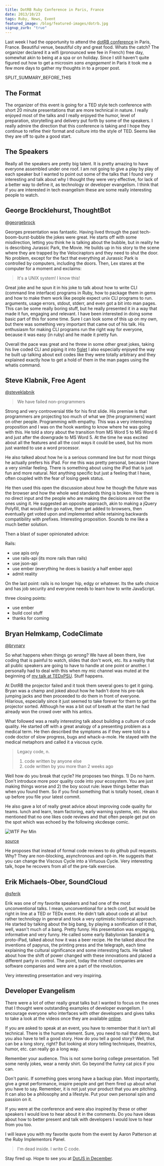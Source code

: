 ```yaml
---
title: DotRB Ruby Conference in Paris, France
date: 2013/10/23
tags: Ruby, News, Event
featured_image: /blog/featured-images/dotrb.jpg
signup_zurb: "true"
---
```


Last week I had the opportunity to attend the [dotRB conference](http://www.dotrb.eu) in Paris, France. Beautiful venue, beautiful city and great food. Whats the catch? The organizer declared it a wifi (pronounced wee fee in French) free day, somewhat akin to being at a spa or on holiday. Since I still haven't quite figured out how to get a microsim *sans engagement* in Paris it took me a few more days to gather my thoughts in to a proper post.

SPLIT\_SUMMARY\_BEFORE\_THIS

## The Format

The organizer of this event is going for a TED style tech conference with short 20 minute presentations that are more technical in nature. I really enjoyed most of the talks and I really enjoyed the humor, level of preparation, storytelling and delivery put forth by some of the speakers. I really admire the direction that this conference is taking and I hope they continue to refine their format and culture into the style of TED. Seems like they are off to quite a good start.

## The Speakers

Really all the speakers are pretty big talent. It is pretty amazing to have everyone assembled under one roof. I am not going to give a play by play of each speaker but I wanted to point out some of the talks that I found very interesting and talk about why I thought they were very effective, for lack of a better way to define it, as technology or developer evangelism. I think that if you are interested in tech evangelism these are some really interesting people to watch. 

## George Brocklehurst, ThoughtBot

<a href="http://www.twitter.com/georgebrock">@georgebrock</a>

Georges presentation was fantastic. Having lived through the past tech-boom-burst-bubble the jokes were great. He starts off with some misdirection, letting you think he is talking about the bubble, but in reality he is describing Jurassic Park, the Movie. He builds up in his story to the scene where they are trapped by the Velociraptors and they need to shut the door. No problem, except for the fact that everything at Jurassic Park is controlled by computers, including the doors. Then, Lex stares at the computer for a moment and exclaims:

> It's a UNIX system! I know this!

Great joke and he spun it in his joke to talk about how to write CLI (command line interface) programs in Ruby, how to package them in gems and how to make them work like people expect unix CLI programs to run. arguments, usage errors, stdout, stderr, and even got a bit into man pages. This can be some really boring stuff, but he really presented it in a way that made it fun, engaging and relevant. I have been interested in doing some basic part of this for some time. Sure I can look some of this up on my own, but there was something very important that came out of his talk. His enthusiasm for making CLI programs run the right way for everyone, because it was easy (in ruby) and he made it pretty fun.

Overall the pace was great and he threw in some other great jokes, taking his live coded CLI and piping it into [figlet](http://www.figlet.org) I also especially enjoyed the way he built up talking about exit codes like they were totally arbitrary and they explained exactly how to get a hold of them in the man pages using the whatis command.

## Steve Klabnik, Free Agent

<a href="http://www.twitter.com/steveklabnik">@steveklabnik</a>

> We have failed non-programmers

Strong and very controversial title for his first slide. His premise is that programmers are projecting too much of what we \[the programmers\] want on other people. Programming with empathy. This was a very interesting proposition and I was on the hook wanting to know where he was going with this. He told a story about the transition from MS Word 5 to MS Word 6 and just after the downgrade to MS Word 5. At the time he was excited about all the features and all the cool ways it could be used, but his mom just wanted to use a word processor.

He also talked about how he is a serious command line but for most things he actually prefers his iPad. For me this was pretty personal, because I have a very similar feeling. There is something about using the iPad that is just fun and more natural. Not anything specific but just a feeling that I have, often coupled with the fear of losing geek status. 

He then used this open the discussion about how he though the future was the browser and how the whole wed standards thing is broken. How there is no direct input and the people who are making the decisions are not the ones using it. He suggested an opposite approach, akin to making a jQuery Polyfill, that would then go native, then get added to browsers, then eventually get voted upon and implemented while retaining backwards compatibility with prefixes. Interesting proposition. Sounds to me like a much better solution.

Then a blast of super opinionated advice:

Rails:

* use apis only
* use rails-api (its more rails than rails)
* use json-api
* use ember (everything he does is basicly a half ember app)
* admit reality

On the last point: rails is no longer hip, edgy or whatever. Its the safe choice and has job security and everyone needs to learn how to write JavaScript.

three closing points:

* use ember
* build cool stuff
* thanks for coming

## Bryan Helmkamp, CodeClimate

<a href="http://www.twitter.com/brynary">@brynary</a>

So what happens when things go wrong? We have all been there, live coding that is painful to watch, slides that don't work, etc. Its a reality that all public speakers are going to have to handle at one point or another. I personally had to deal with this when my mic channel was muted at the beginning of [my talk at TEDxPSU](http://tedxtalks.ted.com/video/TEDxPSU-James-Stone-A-Technolog). Stuff happens.

At DotRB the projector failed and it took them several goes to get it going. Bryan was a champ and joked about how he hadn't done his pre-talk jumping jacks and then proceeded to do them in front of everyone. Hilarious, especially since it just seemed to take forever for them to get the projector sorted. Although he was a bit out of breath at the start he had already won the crowd over with his antics.

What followed was a really interesting talk about building a culture of code quality. He started off with a great analogy of a presenting problem as a medical term. He then described the symptoms as if they were told to a code doctor of slow progress, bugs and whack-a-mole. He stayed with the medical metaphors and called it a viscous cycle.

> Legacy code, n.
> 1. code written by anyone else
> 2. code written by you more than 2 weeks ago

Well how do you break that cycle? He proposes two things. 1) Do no harm. Don't introduce more poor quality code into your ecosystem. You are just making things worse and 2) the boy scout rule: leave things better than when you found them. So if you find something that is totally hosed, clean it up before you file your latest commit.

He also gave a lot of really great advice about improving code quality for teams. lunch and learn, team factoring, early warning systems, etc. He also mentioned that no one likes code reviews and that often people get put on the spot which was echoed by the following xkcdesqe comic.

![WTF Per Min](http://www.osnews.com/images/comics/wtfm.jpg)

[source](http://www.osnews.com/story/19266/WTFs_m)

He proposes that instead of formal code reviews to do github pull requests. Why? They are non-blocking, asynchronous and opt-in. He suggests that you can change the Viscous Cycle into a Virtuous Cycle. Very interesting talk, hope he recovers from all of the pre-talk exercise.

## Erik Michaels-Ober, SoundCloud

<a href="http://www.twitter.com/sferik">@sferik</a>

Erik was one of my favorite speakers and had one of the most unconventional talks. I mean, unconventional for a tech conf, but would be right in line at a TED or TEDx event. He didn't talk about code at all but rather technology in general and took a very optimistic historical approach. He started by talking about the big bang, by playing a sonification of it that, well, wasn't much of a bang. Pretty funny. His presentation was engaging, informative and very funny. He called some early Babylonian Sanskrit a proto-iPad, talked about how it was a beer recipe. He the talked about the inventions of papyrus, the printing press and the telegraph, each time explaining the cultural significance and some interesting facts. He talked about how the shift of power changed with these innovations and placed a different party in control. The point, today the richest companies are software companies and were are a part of the revolution.

Very interesting presentation and very inspiring.

## Developer Evangelism

There were a lot of other really great talks but I wanted to focus on the ones that I thought were outstanding examples of developer evangelism. I encourage everyone who interfaces with other developers and gives talks to take a look at the videos once they are available [online](http://www.youtube.com/user/dotconferences).

If you are asked to speak at an event, you have to remember that it isn't all technical. There is the human element. Sure, you need to nail that demo, but you also have to tell a good story. How do you tell a good story? Well, that can be a long story, right? But looking at story telling techniques, theatrics, humor, etc. can really go a long way. 

Remember your audience. This is not some boring college presentation. Tell some nerdy jokes, wear a nerdy shirt. Go beyond the funny cat pics if you can.

Don't panic. If something goes wrong have a backup plan. Most importantly, give a great performance, inspire people and get them fired up about what you have to say. Remember, it is not just your product that you are pitching. It can also be a philosophy and a lifestyle. Put your own personal spin and passion on it.

If you were at the conference and were also inspired by these or other speakers I would love to hear about it in the comments. Do you have ideas about how to better present and talk with developers I would love to hear from you too.

I will leave you with my favorite quote from the event by Aaron Patterson at the Ruby Implementors Panel.

> I'm dead inside. I write C code.

Stay fired up. Hope to see you at [DotJS in December](http://www.dotjs.eu).




